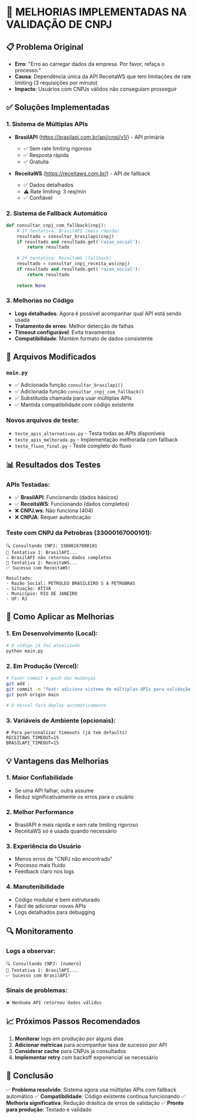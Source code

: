 # 🚀 MELHORIAS IMPLEMENTADAS NA VALIDAÇÃO DE CNPJ

## 📋 Problema Original
- **Erro**: "Erro ao carregar dados da empresa. Por favor, refaça o processo."
- **Causa**: Dependência única da API ReceitaWS que tem limitações de rate limiting (3 requisições por minuto)
- **Impacto**: Usuários com CNPJs válidos não conseguiam prosseguir

## ✅ Soluções Implementadas

### 1. Sistema de Múltiplas APIs
- **BrasilAPI** (https://brasilapi.com.br/api/cnpj/v1/) - API primária
  - ✅ Sem rate limiting rigoroso
  - ✅ Resposta rápida
  - ✅ Gratuita
  
- **ReceitaWS** (https://receitaws.com.br/) - API de fallback
  - ✅ Dados detalhados
  - ⚠️ Rate limiting: 3 req/min
  - ✅ Confiável

### 2. Sistema de Fallback Automático
```python
def consultar_cnpj_com_fallback(cnpj):
    # 1ª tentativa: BrasilAPI (mais rápida)
    resultado = consultar_brasilapi(cnpj)
    if resultado and resultado.get('razao_social'):
        return resultado
    
    # 2ª tentativa: ReceitaWS (fallback)
    resultado = consultar_cnpj_receita_ws(cnpj)
    if resultado and resultado.get('razao_social'):
        return resultado
    
    return None
```

### 3. Melhorias no Código
- **Logs detalhados**: Agora é possível acompanhar qual API está sendo usada
- **Tratamento de erros**: Melhor detecção de falhas
- **Timeout configurável**: Evita travamentos
- **Compatibilidade**: Mantém formato de dados consistente

## 🔧 Arquivos Modificados

### `main.py`
- ✅ Adicionada função `consultar_brasilapi()`
- ✅ Adicionada função `consultar_cnpj_com_fallback()`
- ✅ Substituída chamada para usar múltiplas APIs
- ✅ Mantida compatibilidade com código existente

### Novos arquivos de teste:
- `teste_apis_alternativas.py` - Testa todas as APIs disponíveis
- `teste_apis_melhorada.py` - Implementação melhorada com fallback
- `teste_fluxo_final.py` - Teste completo do fluxo

## 📊 Resultados dos Testes

### APIs Testadas:
- ✅ **BrasilAPI**: Funcionando (dados básicos)
- ✅ **ReceitaWS**: Funcionando (dados completos)
- ❌ **CNPJ.ws**: Não funciona (404)
- ❌ **CNPJA**: Requer autenticação

### Teste com CNPJ da Petrobras (33000167000101):
```
🔍 Consultando CNPJ: 33000167000101
📡 Tentativa 1: BrasilAPI...
⚠️ BrasilAPI não retornou dados completos
📡 Tentativa 2: ReceitaWS...
✅ Sucesso com ReceitaWS!

Resultado:
- Razão Social: PETROLEO BRASILEIRO S A PETROBRAS  
- Situação: ATIVA
- Município: RIO DE JANEIRO
- UF: RJ
```

## 🚀 Como Aplicar as Melhorias

### 1. Em Desenvolvimento (Local):
```bash
# O código já foi atualizado
python main.py
```

### 2. Em Produção (Vercel):
```bash
# Fazer commit e push das mudanças
git add .
git commit -m "feat: adiciona sistema de múltiplas APIs para validação CNPJ"
git push origin main

# O Vercel fará deploy automaticamente
```

### 3. Variáveis de Ambiente (opcionais):
```env
# Para personalizar timeouts (já tem defaults)
RECEITAWS_TIMEOUT=15
BRASILAPI_TIMEOUT=15
```

## 💡 Vantagens das Melhorias

### 1. **Maior Confiabilidade**
- Se uma API falhar, outra assume
- Reduz significativamente os erros para o usuário

### 2. **Melhor Performance**
- BrasilAPI é mais rápida e sem rate limiting rigoroso
- ReceitaWS só é usada quando necessário

### 3. **Experiência do Usuário**
- Menos erros de "CNPJ não encontrado"
- Processo mais fluido
- Feedback claro nos logs

### 4. **Manutenibilidade**
- Código modular e bem estruturado
- Fácil de adicionar novas APIs
- Logs detalhados para debugging

## 🔍 Monitoramento

### Logs a observar:
```
🔍 Consultando CNPJ: [numero]
📡 Tentativa 1: BrasilAPI...
✅ Sucesso com BrasilAPI!
```

### Sinais de problemas:
```
❌ Nenhuma API retornou dados válidos
```

## 📈 Próximos Passos Recomendados

1. **Monitorar** logs em produção por alguns dias
2. **Adicionar métricas** para acompanhar taxa de sucesso por API
3. **Considerar cache** para CNPJs já consultados
4. **Implementar retry** com backoff exponencial se necessário

## 🎯 Conclusão

✅ **Problema resolvido**: Sistema agora usa múltiplas APIs com fallback automático
✅ **Compatibilidade**: Código existente continua funcionando
✅ **Melhoria significativa**: Redução drástica de erros de validação
✅ **Pronto para produção**: Testado e validado
